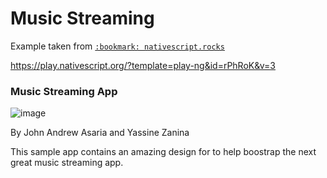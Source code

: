 # Music Streaming



Example taken from [`:bookmark: nativescript.rocks`](https://plugins.nativescript.rocks/samples)

https://play.nativescript.org/?template=play-ng&id=rPhRoK&v=3


### Music Streaming App

![image](https://raw.githubusercontent.com/NativeScript/code-samples/master/screens/music-streaming.gif)

By John Andrew Asaria and Yassine Zanina

This sample app contains an amazing design for to help boostrap the next great music streaming app.
